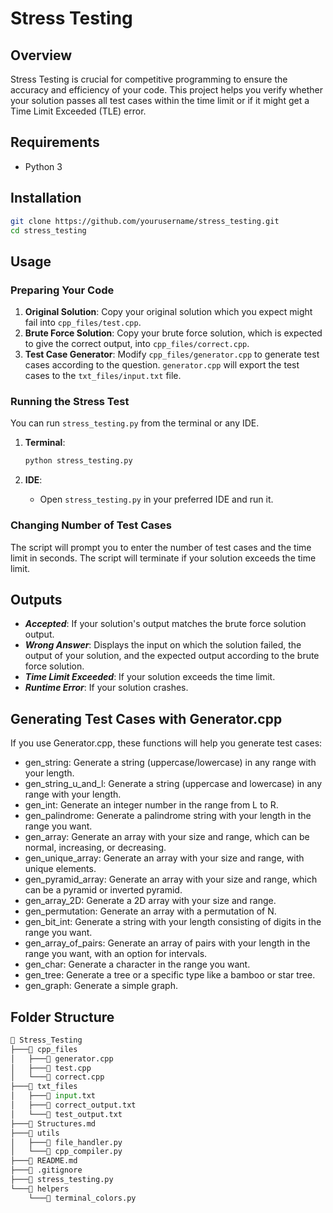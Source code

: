 # Stress Testing

## Overview

Stress Testing is crucial for competitive programming to ensure the accuracy and efficiency of your code. This project helps you verify whether your solution passes all test cases within the time limit or if it might get a Time Limit Exceeded (TLE) error.

## Requirements

- Python 3

## Installation

  ```bash
  git clone https://github.com/yourusername/stress_testing.git
  cd stress_testing
  ```

## Usage

### Preparing Your Code

1. **Original Solution**: Copy your original solution which you expect might fail into `cpp_files/test.cpp`.
2. **Brute Force Solution**: Copy your brute force solution, which is expected to give the correct output, into `cpp_files/correct.cpp`.
3. **Test Case Generator**: Modify `cpp_files/generator.cpp` to generate test cases according to the question. `generator.cpp` will export the test cases to the `txt_files/input.txt` file.

### Running the Stress Test

You can run `stress_testing.py` from the terminal or any IDE.

1. **Terminal**:

    ```bash
    python stress_testing.py
    ```

2. **IDE**:
    - Open `stress_testing.py` in your preferred IDE and run it.

### Changing Number of Test Cases

The script will prompt you to enter the number of test cases and the time limit in seconds. The script will terminate if your solution exceeds the time limit.

## Outputs

- ***Accepted***: If your solution's output matches the brute force solution output.
- ***Wrong Answer***: Displays the input on which the solution failed, the output of your solution, and the expected output according to the brute force solution.
- ***Time Limit Exceeded***: If your solution exceeds the time limit.
- ***Runtime Error***: If your solution crashes.

## Generating Test Cases with Generator.cpp

If you use Generator.cpp, these functions will help you generate test cases:

- gen_string: Generate a string (uppercase/lowercase) in any range with your length.
- gen_string_u_and_l: Generate a string (uppercase and lowercase) in any range with your length.
- gen_int: Generate an integer number in the range from L to R.
- gen_palindrome: Generate a palindrome string with your length in the range you want.
- gen_array: Generate an array with your size and range, which can be normal, increasing, or decreasing.
- gen_unique_array: Generate an array with your size and range, with unique elements.
- gen_pyramid_array: Generate an array with your size and range, which can be a pyramid or inverted pyramid.
- gen_array_2D: Generate a 2D array with your size and range.
- gen_permutation: Generate an array with a permutation of N.
- gen_bit_int: Generate a string with your length consisting of digits in the range you want.
- gen_array_of_pairs: Generate an array of pairs with your length in the range you want, with an option for intervals.
- gen_char: Generate a character in the range you want.
- gen_tree: Generate a tree or a specific type like a bamboo or star tree.
- gen_graph: Generate a simple graph.

## Folder Structure

```python
📁 Stress_Testing
├───📁 cpp_files
│   ├───📄 generator.cpp
│   ├───📄 test.cpp
│   └───📄 correct.cpp
├───📁 txt_files
│   ├───📄 input.txt
│   ├───📄 correct_output.txt
│   └───📄 test_output.txt
├───📄 Structures.md
├───📁 utils
│   ├───📄 file_handler.py
│   └───📄 cpp_compiler.py
├───📄 README.md
├───📄 .gitignore
├───📄 stress_testing.py
└───📁 helpers
    └───📄 terminal_colors.py
```
